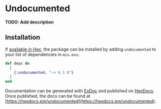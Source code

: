 # Undocumented

**TODO: Add description**

## Installation

If [available in Hex](https://hex.pm/docs/publish), the package can be installed
by adding `undocumented` to your list of dependencies in `mix.exs`:

```elixir
def deps do
  [
    {:undocumented, "~> 0.1.0"}
  ]
end
```

Documentation can be generated with [ExDoc](https://github.com/elixir-lang/ex_doc)
and published on [HexDocs](https://hexdocs.pm). Once published, the docs can
be found at [https://hexdocs.pm/undocumented](https://hexdocs.pm/undocumented).

